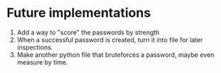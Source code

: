 # Future implementations
1. Add a way to "score" the passwords by strength
2. When a successful password is created, turn it into file for later inspections.
3. Make another python file that bruteforces a password, maybe even measure by time.